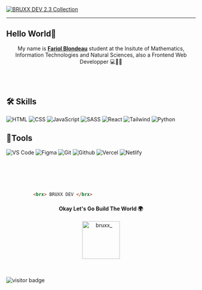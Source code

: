 <p >
   <a href="https://bruxx.netlify.app/">
    <img src="https://user-images.githubusercontent.com/81830567/201993499-da6b080d-dd10-4d7d-b81d-498d248011b9.png" alt="BRUXX DEV 2.3 Collection">
  </a>
</p>


<hr />                                                

## Hello World👋
<p align="center"> My name is <strong><a href="https://bruxx.netlify.app/"><brx>Fariol Blondeau</brx></a></strong> student at the Insitute of Mathematics, Information Technologies and Natural Sciences, also a Frontend Web Developper 💻🔬🧪</p>

<!-- <brx> is the new tag -->
<br/>
<br/>

## 🛠️ Skills 
![HTML](https://img.shields.io/badge/HTML5-E34F26?style=for-the-badge&logo=html5&logoColor=white) 
![CSS](https://img.shields.io/badge/-css3-1572B6?&style=for-the-badge&logo=css3&logoColor=white) 
![JavaScript](https://img.shields.io/badge/-javascript-F7DF1E?&style=for-the-badge&logo=javascript&logoColor=black) 
![SASS](https://img.shields.io/badge/Sass-CC6699?style=for-the-badge&logo=sass&logoColor=white) 
![React](https://img.shields.io/badge/-ReactJS-grey?&style=for-the-badge&logo=react&logoColor=61DAFB) 
![Tailwind](https://img.shields.io/badge/Tailwind-38B2AC?style=for-the-badge&logo=tailwind-css&logoColor=white)
![Python](https://img.shields.io/badge/Python-3254af?style=for-the-badge&logo=python&logoColor=F7DF1E)

## 🧰Tools
![VS Code](https://img.shields.io/badge/-VSCode-007ACC?&style=for-the-badge&logo=visual-studio-code&logoColor=white) 
![Figma](https://img.shields.io/badge/figma-b668ff?style=for-the-badge&logo=figma&logoColor=white) 
![Git](https://img.shields.io/badge/-Git-F05032?&style=for-the-badge&logo=git&logoColor=white) 
![Github](https://img.shields.io/badge/Github-000?style=for-the-badge&logo=github&logoColor=FFFFFF) 
![Vercel](https://img.shields.io/badge/Vercel-000000?style=for-the-badge&logo=vercel&logoColor=white) 
![Netlify](https://img.shields.io/badge/Netlify-white?style=for-the-badge&logo=netlify&logoColor=black)

<br />
<br />
<br />
<br />

```html
          <brx> BRUXX DEV </brx>
```


<div align="center">
  <h4>Okay Let's Go Build The World 🌍</h4>
  <a href="#">
    <img src="https://user-images.githubusercontent.com/81830567/155032492-db9b4016-2210-42cb-bec6-8d3f6e33bbff.svg" alt="bruxx_" width="100" height="100"/>
  </a>
</div>

<br/>
<br/>

![visitor badge](https://visitor-badge.laobi.icu/badge?page_id=bruxx-6243.visitor-badge&left_color=red&right_color=green)

